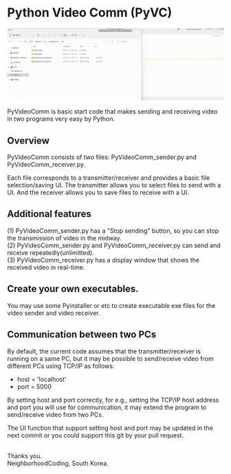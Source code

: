 # Python Video Comm (PyVC)
![Python Video Comm image](example.gif "Python Video Comm on the PC")

PyVideoComm is basic start code that makes sending and receiving video in two programs very easy by Python.

## Overview
PyVideoComm consists of two files: 
PyVideoComm_sender.py and PyVideoComm_receiver.py.

Each file corresponds to a transmitter/receiver and provides a basic file selection/saving UI. 
The transmitter allows you to select files to send with a UI.
And the receiver allows you to save files to receive with a UI.

## Additional features
(1) PyVideoComm_sender.py has a "Stop sending" button, so you can stop the transmission of video in the midway.<br>
(2) PyVideoComm_sender.py and PyVideoComm_receiver.py can send and receive repeatedly(unlimitted).<br>
(3) PyVideoComm_receiver.py has a display window that shows the received video in real-time.

## Create your own executables.
You may use some Pyinstaller or etc to create executable exe files for the video sender and video receiver.

## Communication between two PCs
By default, the current code assumes that the transmitter/receiver is running on a same PC, but it may be possible to send/receive video from different PCs using TCP/IP as follows.        

* host = 'localhost' <br>
* port = 5000 

By setting host and port correctly, for e.g., setting the TCP/IP host address and port you will use for communication, it may extend the program to send/receive video from two PCs. 

The UI function that support setting host and port may be updated in the next commit or you could support this git by your pull request.

<br>
Thanks you. <br>
NeighborhoodCoding, South Korea.